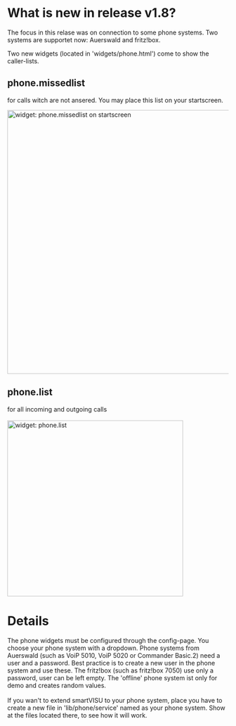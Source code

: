 # What is new in release v1.8? #

The focus in this relase was on connection to some phone systems. Two systems are supportet now: Auerswald and fritz!box.

Two new widgets (located in 'widgets/phone.html') come to show the caller-lists.

## phone.missedlist ##
for calls witch are not ansered. You may place this list on your startscreen.

<img src='http://smartvisu.googlecode.com/svn/wiki/v1.8/tb_startscreen.jpg' title='widget: phone.missedlist on startscreen' width='600'>

<h2>phone.list</h2>
for all incoming and outgoing calls<br>
<br>
<img src='http://smartvisu.googlecode.com/svn/wiki/v1.8/wt_phone.list.jpg' title='widget: phone.list' width='400'>


<h1>Details</h1>
The phone widgets must be configured through the config-page. You choose your phone system with a dropdown. Phone systems from Auerswald (such as VoiP 5010, VoiP 5020 or Commander Basic.2) need a user and a password. Best practice is to create a new user in the phone system and use these. The fritz!box (such as fritz!box 7050) use only a password, user can be left empty. The 'offline' phone system ist only for demo and creates random values.<br>
<br>
If you wan't to extend smartVISU to your phone system, place you have to create a new file in 'lib/phone/service' named as your phone system. Show at the files located there, to see how it will work.